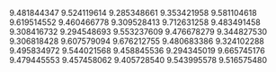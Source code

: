 9.481844347
9.524119614
9.285348661
9.353421958
9.581104618
9.619514552
9.460466778
9.309528413
9.712631258
9.483491458
9.308416732
9.294548693
9.553237609
9.476678279
9.344827530
9.306818428
9.607579094
9.676212755
9.480683386
9.324102288
9.495834972
9.544021568
9.458845536
9.294345019
9.665745176
9.479445553
9.457458062
9.405728540
9.543995578
9.516575480

